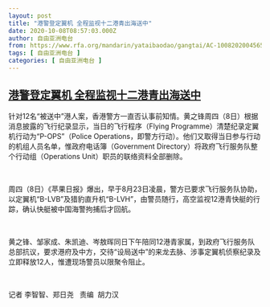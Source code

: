 ```yaml
---
layout: post
title: "港警登定翼机 全程监视十二港青出海送中"
date: 2020-10-08T08:57:03.000Z
author: 自由亚洲电台
from: https://www.rfa.org/mandarin/yataibaodao/gangtai/AC-10082020045658.html
tags: [ 自由亚洲电台 ]
categories: [ 自由亚洲电台 ]
---
```

<!--1602147423000-->
[港警登定翼机 全程监视十二港青出海送中](https://www.rfa.org/mandarin/yataibaodao/gangtai/AC-10082020045658.html)
------

<div>
<p>针对12名“被送中”港人案，香港警方一直否认事前知情。黄之锋周四（8日）根据消息披露的飞行纪录显示，当日的飞行程序（Flying Programme）清楚纪录定翼机行动为“P-OPS”（Police Operations，即警方行动）。他们又取得当日参与行动的机组人员名单，惟政府电话簿（Government Directory）将政府飞行服务队整个行动组（Operations Unit）职员的联络资料全部删除。</p><p> </p><p>周四（8日）《苹果日报》爆出，早于8月23日凌晨，警方已要求飞行服务队协助，以定翼机“B-LVB”及猎豹直升机“B-LVH”，由警员随行，高空监视12港青快艇的行踪，确认快艇被中国海警拘捕后才回航。</p><p> </p><p>黄之锋、邹家成、朱凯迪、岑敖晖同日下午陪同12港青家属，到政府飞行服务队总部抗议，要求港府及中方，交待“设局送中”的来龙去脉、涉事定翼机侦察纪录及立即释放12人，惟遭现场警员以限聚令阻止。</p><p> </p><p>记者 李智智、郑日尧   责编  胡力汉</p><p> </p>
</div>
